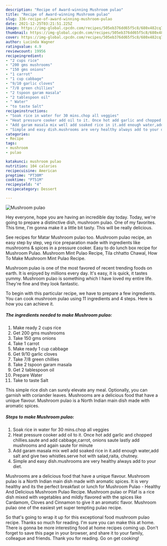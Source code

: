 ```yaml
---
description: "Recipe of Award-winning Mushroom pulao"
title: "Recipe of Award-winning Mushroom pulao"
slug: 336-recipe-of-award-winning-mushroom-pulao
date: 2021-12-25T03:21:51.225Z
image: https://img-global.cpcdn.com/recipes/505eb376dd65f5c8/680x482cq70/mushroom-pulao-recipe-main-photo.jpg
thumbnail: https://img-global.cpcdn.com/recipes/505eb376dd65f5c8/680x482cq70/mushroom-pulao-recipe-main-photo.jpg
cover: https://img-global.cpcdn.com/recipes/505eb376dd65f5c8/680x482cq70/mushroom-pulao-recipe-main-photo.jpg
author: Lucinda Wagner
ratingvalue: 4.9
reviewcount: 19956
recipeingredient:
- "2 cups rice"
- "200 gms mushrooms"
- "150 gms onions"
- "1 carrot"
- "1 cup cabbage"
- "9/10 garlic cloves"
- "7/8 green chillies"
- "2 tspoon garam masala"
- "2 tablespoon oil"
- " Water"
- "to taste Salt"
recipeinstructions:
- "Soak rice in water for 30 mins.chop all veggies"
- "Heat pressure cooker add oil to it. Once hot add garlic and chopped chillies.saute and add cabbage,carrot, onions saute lastly add mushrooms and again saute for minute"
- "Add garam masala mix well add soaked rice in it.add enough water,add salt and give two whistles.serve hot with salad,raita, chutney."
- "Simple and easy dish.mushrooms are very healthy always add to your diet."
categories:
- Recipe
tags:
- mushroom
- pulao

katakunci: mushroom pulao 
nutrition: 104 calories
recipecuisine: American
preptime: "PT30M"
cooktime: "PT51M"
recipeyield: "4"
recipecategory: Dessert

---
```



![Mushroom pulao](https://img-global.cpcdn.com/recipes/505eb376dd65f5c8/680x482cq70/mushroom-pulao-recipe-main-photo.jpg)

Hey everyone, hope you are having an incredible day today. Today, we're going to prepare a distinctive dish, mushroom pulao. One of my favorites. This time, I'm gonna make it a little bit tasty. This will be really delicious.

See recipes for Matar Mushroom pulao too. Mushroom pulao recipe, an easy step by step, veg rice preparation made with ingredients like mushrooms &amp; spices in a pressure cooker. Easy to do lunch box recipe for Mushroom Pulao. Mushroom Mint Pulao Recipe, Tila chhatto Chawal, How To Make Mushroom Mint Pulao Recipe.

Mushroom pulao is one of the most favored of recent trending foods on earth. It is enjoyed by millions every day. It's easy, it is quick, it tastes yummy. Mushroom pulao is something which I have loved my entire life. They're fine and they look fantastic.


To begin with this particular recipe, we have to prepare a few ingredients. You can cook mushroom pulao using 11 ingredients and 4 steps. Here is how you can achieve it.

<!--inarticleads1-->

##### The ingredients needed to make Mushroom pulao:

1. Make ready 2 cups rice
1. Get 200 gms mushrooms
1. Take 150 gms onions
1. Take 1 carrot
1. Make ready 1 cup cabbage
1. Get 9/10 garlic cloves
1. Take 7/8 green chillies
1. Take 2 tspoon garam masala
1. Get 2 tablespoon oil
1. Prepare  Water
1. Take to taste Salt


This simple rice dish can surely elevate any meal. Optionally, you can garnish with coriander leaves. Mushrooms are a delicious food that have a unique flavour. Mushroom pulao is a North Indian main dish made with aromatic spices. 

<!--inarticleads2-->

##### Steps to make Mushroom pulao:

1. Soak rice in water for 30 mins.chop all veggies
1. Heat pressure cooker add oil to it. Once hot add garlic and chopped chillies.saute and add cabbage,carrot, onions saute lastly add mushrooms and again saute for minute
1. Add garam masala mix well add soaked rice in it.add enough water,add salt and give two whistles.serve hot with salad,raita, chutney.
1. Simple and easy dish.mushrooms are very healthy always add to your diet.


Mushrooms are a delicious food that have a unique flavour. Mushroom pulao is a North Indian main dish made with aromatic spices. It is very healthy and its the perfect breakfast or lunch for Mushroom Pulao - Healthy And Delicious Mushroom Pulao Recipe. Mushroom pulao or Pilaf is a rice dish mixed with vegetables and mildly flavored with the spices like Cardamom, Cloves and Cinnamon to give it an aromatic flavor. Mushroom pulao one of the easiest yet super tempting pulao recipe. 

So that's going to wrap it up for this exceptional food mushroom pulao recipe. Thanks so much for reading. I'm sure you can make this at home. There is gonna be more interesting food at home recipes coming up. Don't forget to save this page in your browser, and share it to your family, colleague and friends. Thank you for reading. Go on get cooking!
